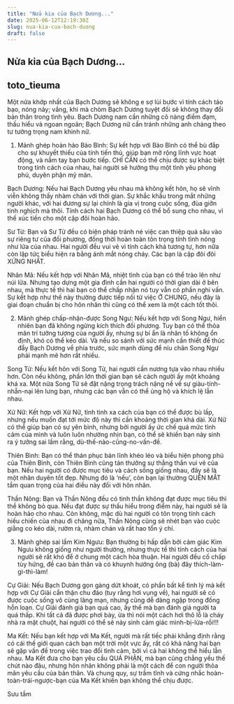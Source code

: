 ```yaml
---
title: "Nửa kia của Bạch Dương..."
date: 2025-06-12T12:19:30Z
slug: nua-kia-cua-bach-duong
draft: false
---
```


## Nửa kia của Bạch Dương...

## toto_tieuma

Một nửa khớp nhất của Bạch Dương sẽ không e sợ lùi bước vì tính cách táo bạo, nóng nảy; vầng, khi mà chòm Bạch Dương tuyệt đối sẽ không thay đổi bản thân trong tình yêu. Bạch Dương nam cần những cô nàng điềm đạm, thấu hiểu và ngoan ngoãn; Bạch Dương nữ cần tránh những anh chàng theo tư tưởng trọng nam khinh nữ.

1. Mảnh ghép hoàn hảo
Bảo Bình: Sự kết hợp với Bảo Bình có thể bù đắp cho sự khuyết thiếu của tính tiến thủ, giúp bạn mở rộng lĩnh vực hoạt động, và nắm tay bạn bước tiếp. CHỈ CẦN có thể chịu được sự khác biệt trong tính cách của nhau, hai người sẽ hưởng thụ một tình yêu phong phú, duyên phận mỹ mãn.

Bạch Dương: Nếu hai Bạch Dương yêu nhau mà không kết hôn, họ sẽ vĩnh viễn không thấy nhàm chán với thời gian. Sự khắc khẩu trong mắt những người khác, với hai đương sự lại chính là gia vị trong cuộc sống, đùa giỡn tinh nghịch mà thôi. Tính cách hai Bạch Dương có thể bổ sung cho nhau, vì thế xúc tiến cho một cặp đôi hoàn hảo.

Sư Tử: Bạn và Sư Tử đều có biện pháp tránh né việc can thiệp quá sâu vào sự riêng tư của đối phương, đồng thời hoàn toàn tôn trọng tính tình nóng như lửa của nhau. Hai người đều vui vẻ vì tính cách khá tương tự, hơn nữa còn lập tức biểu hiện ra bằng ánh mắt nóng cháy. Các bạn là cặp đôi đôi XỨNG NHẤT.

Nhân Mã: Nếu kết hợp với Nhân Mã, nhiệt tình của bạn có thể trào lên như núi lửa. Nhưng tạo dựng một gia đình cần hai người có thời gian dài ở bên nhau, mà thực tế thì hai bạn có thể chấp nhận nó tuy vẫn có phần nghi vấn. Sự kết hợp như thế này thường được tiếp nối từ việc Ở CHUNG, nếu đây là giai đoạn chuẩn bị cho hôn nhân thì cũng có thể xem là một cách tốt thôi.

2. Mảnh ghép chấp-nhận-được
Song Ngư: Nếu kết hợp với Song Ngư, hiển nhiên bạn đã không ngừng kích thích đối phương. Tuy bạn có thể thỏa mãn trí tưởng tượng của người ấy, nhưng sự bí ẩn là nhân tố không ổn định, khó có thể kéo dài. Và nếu so sánh với sức mạnh cần thiết để thúc đẩy Bạch Dương về phía trước, sức mạnh dùng để níu chân Song Ngư phải mạnh mẽ hơn rất nhiều.

Song Tử: Nếu kết hôn với Song Tử, hai người cần nương tựa vào nhau nhiều hơn. Còn nếu không, phần lớn thời gian bạn sẽ cách người ấy một khoảng khá xa. Một nửa Song Tử sẽ đặt nặng trọng trách nặng nề về sự giàu-tính-nhẫn-nại lên lưng bạn, nhưng các bạn vẫn có thể ủng hộ và khích lệ lẫn nhau.

Xử Nữ: Kết hợp với Xử Nữ, tính tình xa cách của bạn có thể được bù lấp, nhưng nếu muốn đạt tới mức độ này thì cần khoảng thời gian khá dài. Xử Nữ có thể giúp bạn có sự yên bình, nhưng bởi người ấy ức chế quá mức tình cảm của mình và luôn luôn nhường nhịn bạn, có thể sẽ khiến bạn nảy sinh ra ý tưởng sai lầm rằng, dù-thế-nào-cũng-no-vấn-đề.

Thiên Bình: Bạn có thể thán phục bản lĩnh khéo léo và biểu hiện phong phú của Thiên Bình, còn Thiên Bình cũng tán thưởng sự thẳng thắn vui vẻ của bạn. Nếu hai người có được mục tiêu và cách sống giống nhau, đây sẽ là một nhân duyên tốt đẹp. Nhưng đó là ‘nếu’, còn bạn lại thường QUÊN MẤT tầm quan trọng của hai điều này đối với hôn nhân.

Thần Nông: Bạn và Thần Nông đều có tinh thần không đạt được mục tiêu thì thề không bỏ qua. Nếu đạt được sự thấu hiểu trong điểm này, hai người sẽ là hoàn hảo cho nhau. Còn không, mặc dù hai người có tôn trọng tính cách hiếu chiến của nhau đi chăng nữa, Thần Nông cũng sẽ nhét bạn vào cuộc giằng co kéo dài, rườm rà, nhàm chán và rất hao tổn ý chí.

3. Mảnh ghép sai lầm
Kim Ngưu: Bạn thường bị hấp dẫn bởi cảm giác Kim Ngưu không giống như người thường, nhưng thực tế thì tính cách của hai người sẽ rất khó để ở chung một cách hòa thuận. Hai người đều cố chấp tùy hứng, đề cao bản thân và có khuynh hướng ông (bà) đây thích-làm-gì-thì-làm!

Cự Giải: Nếu Bạch Dương gọn gàng dứt khoát, có phần bất kể tình lý mà kết hợp với Cự Giải cẩn thận chu đáo (tuy rằng hơi vụng về), hai người sẽ có được cuộc sống vô cùng lãng mạn, nhưng cũng dễ dàng ngập trong đống hỗn loạn. Cự Giải đánh giá bạn quá cao, ấy thế mà bạn đánh giá người ta quá thấp. Khi tất cả đã được phơi bày, ừa thì nói một cách hơi thô lỗ là cháy nhà ra mặt chuột, hai người có thể sẽ nảy sinh cảm giác mình-bị-lừa-rồi!!!

Ma Kết: Nếu bạn kết hợp với Ma Kết, người mà rất tiếc phải khẳng định rằng có cái thế giới quan cách bạn một trời một vực ấy, rất có khả năng hai bạn sẽ gặp vấn đề trong việc trao đổi tình cảm, bởi vì cả hai không thể hiểu lẫn nhau. Ma Kết đưa cho bạn yêu cầu QUÁ PHẬN, mà bạn cũng chẳng yếu thế chút nào đâu, nhưng hôn nhân không phải là một cách để con người thỏa mãn yêu cầu của bản thân. Và chung quy, sự trầm tĩnh và cứng nhắc hoàn-toàn-trái-ngược-bạn của Ma Kết khiến bạn không thể chịu được.
 
Sưu tầm